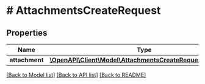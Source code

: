 # # AttachmentsCreateRequest

## Properties

Name | Type | Description | Notes
------------ | ------------- | ------------- | -------------
**attachment** | [**\OpenAPI\Client\Model\AttachmentsCreateRequestAttachment**](AttachmentsCreateRequestAttachment.md) |  |

[[Back to Model list]](../../README.md#models) [[Back to API list]](../../README.md#endpoints) [[Back to README]](../../README.md)
